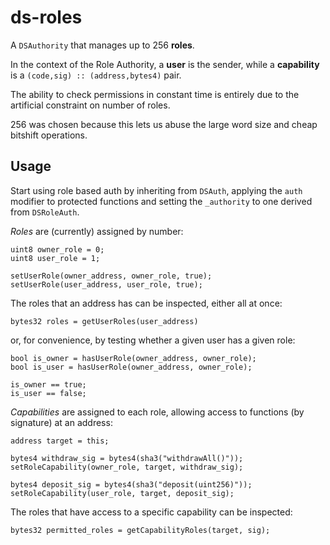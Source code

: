 ds-roles
===

A `DSAuthority` that manages up to 256 **roles**.

In the context of the Role Authority, a **user** is the sender,
while a **capability** is a `(code,sig) :: (address,bytes4)` pair.

The ability to check permissions in constant time is entirely due to
the artificial constraint on number of roles.

256 was chosen because this lets us abuse the large word size and
cheap bitshift operations.


Usage
-----

Start using role based auth by inheriting from `DSAuth`, applying
the `auth` modifier to protected functions and setting the
`_authority` to one derived from `DSRoleAuth`.



*Roles* are (currently) assigned by number:

```
uint8 owner_role = 0;
uint8 user_role = 1;

setUserRole(owner_address, owner_role, true);
setUserRole(user_address, user_role, true);
```

The roles that an address has can be inspected, either all at once:

```
bytes32 roles = getUserRoles(user_address)
```

or, for convenience, by testing whether a given user has a given
role:

```
bool is_owner = hasUserRole(owner_address, owner_role);
bool is_user = hasUserRole(owner_address, owner_role);

is_owner == true;
is_user == false;
```


*Capabilities* are assigned to each role, allowing access to
functions (by signature) at an address:

```
address target = this;

bytes4 withdraw_sig = bytes4(sha3("withdrawAll()"));
setRoleCapability(owner_role, target, withdraw_sig);

bytes4 deposit_sig = bytes4(sha3("deposit(uint256)"));
setRoleCapability(user_role, target, deposit_sig);
```

The roles that have access to a specific capability can be
inspected:

```
bytes32 permitted_roles = getCapabilityRoles(target, sig);
```
